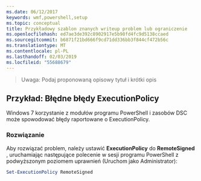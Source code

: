 ```yaml
---
ms.date: 06/12/2017
keywords: wmf,powershell,setup
ms.topic: conceptual
title: Przykładowy szablon znanych writeup problem lub ograniczenie
ms.openlocfilehash: ed7ae3de392c8902917e5b98fd4fc9d5138ccaed
ms.sourcegitcommit: b6871f21bd666f9cd71dd336bb3f844cf472b56c
ms.translationtype: MT
ms.contentlocale: pl-PL
ms.lasthandoff: 02/03/2019
ms.locfileid: "55688679"
---
```

>Uwaga: Podaj proponowaną opisowy tytuł i krótki opis

## <a name="example-erroneous-executionpolicy-errors"></a>Przykład: Błędne błędy ExecutionPolicy ##
Windows 7 korzystanie z modułów programu PowerShell i zasobów DSC może spowodować błędy raportowane o ExecutionPolicy.

### <a name="resolution"></a>Rozwiązanie

Aby rozwiązać problem, należy ustawić **ExecutionPolicy** do **RemoteSigned** , uruchamiając następujące polecenie w sesji programu PowerShell z podwyższonym poziomem uprawnień (Uruchom jako Administrator):

```powershell
Set-ExecutionPolicy RemoteSigned
```
